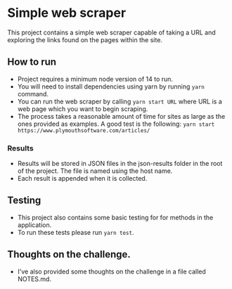 # Simple web scraper

This project contains a simple web scraper capable of taking a URL and exploring the links found on the pages within the site.

## How to run

- Project requires a minimum node version of 14 to run.
- You will need to install dependencies using yarn by running `yarn` command.
- You can run the web scraper by calling `yarn start URL` where URL is a web page which you want to begin scraping.
- The process takes a reasonable amount of time for sites as large as the ones provided as examples. A good test is the following: `yarn start https://www.plymouthsoftware.com/articles/`

### Results

- Results will be stored in JSON files in the json-results folder in the root of the project. The file is named using the host name.
- Each result is appended when it is collected.

## Testing

- This project also contains some basic testing for for methods in the application.
- To run these tests please run `yarn test`.

## Thoughts on the challenge.

- I've also provided some thoughts on the challenge in a file called NOTES.md.